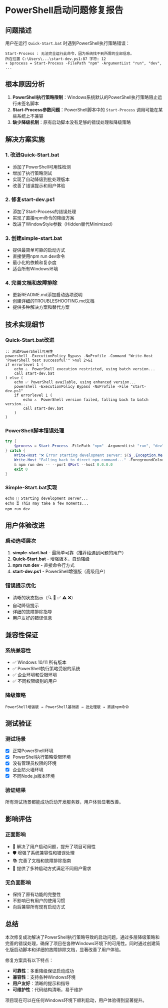 # PowerShell启动问题修复报告

## 问题描述

用户在运行 `Quick-Start.bat` 时遇到PowerShell执行策略错误：
```
Start-Process : 无法完全运行此命令，因为系统找不到所需的全部信息。
所在位置 C:\Users\...\start-dev.ps1:87 字符: 12
+ $process = Start-Process -FilePath "npm" -ArgumentList "run", "dev", ...
```

## 根本原因分析

1. **PowerShell执行策略限制**：Windows系统默认的PowerShell执行策略阻止运行未签名脚本
2. **Start-Process参数问题**：PowerShell脚本中的 `Start-Process` 调用可能在某些系统上不兼容
3. **缺少降级机制**：原有启动脚本没有足够的错误处理和降级策略

## 解决方案实施

### 1. 改进Quick-Start.bat
- 添加了PowerShell可用性检测
- 增加了执行策略测试
- 实现了自动降级到批处理版本
- 改善了错误提示和用户体验

### 2. 修复start-dev.ps1
- 添加了Start-Process的错误处理
- 实现了直接npm命令的降级方案
- 改进了WindowStyle参数（Hidden替代Minimized）

### 3. 创建simple-start.bat
- 提供最简单可靠的启动方式
- 直接使用npm run dev命令
- 最小化的依赖和复杂度
- 适合所有Windows环境

### 4. 完善文档和故障排除
- 更新README.md添加启动选项说明
- 创建详细的TROUBLESHOOTING.md文档
- 提供多种解决方案和替代方案

## 技术实现细节

### Quick-Start.bat改进
```batch
:: 测试PowerShell可用性
powershell -ExecutionPolicy Bypass -NoProfile -Command "Write-Host 'PowerShell test successful'" >nul 2>&1
if errorlevel 1 (
    echo ⚠️  PowerShell execution restricted, using batch version...
    call start-dev.bat
) else (
    echo ✅ PowerShell available, using enhanced version...
    powershell -ExecutionPolicy Bypass -NoProfile -File "start-dev.ps1"
    if errorlevel 1 (
        echo ⚠️  PowerShell version failed, falling back to batch version...
        call start-dev.bat
    )
)
```

### PowerShell脚本错误处理
```powershell
try {
    $process = Start-Process -FilePath "npm" -ArgumentList "run", "dev", "--", "--port", $Port, "--host", "0.0.0.0" -PassThru -WindowStyle Hidden
} catch {
    Write-Host "❌ Error starting development server: $($_.Exception.Message)" -ForegroundColor Red
    Write-Host "Falling back to direct npm command..." -ForegroundColor Yellow
    & npm run dev -- --port $Port --host 0.0.0.0
    exit 0
}
```

### Simple-Start.bat实现
```batch
echo 🚀 Starting development server...
echo ⏳ This may take a few moments...
npm run dev
```

## 用户体验改进

### 启动选项层次
1. **simple-start.bat** - 最简单可靠（推荐给遇到问题的用户）
2. **Quick-Start.bat** - 增强版本，自动降级
3. **npm run dev** - 直接命令行方式
4. **start-dev.ps1** - PowerShell增强版（高级用户）

### 错误提示优化
- 清晰的状态指示（🔍 🚀 ✅ ⚠️ ❌）
- 自动降级提示
- 详细的故障排除指导
- 用户友好的错误信息

## 兼容性保证

### 系统兼容性
- ✅ Windows 10/11 所有版本
- ✅ PowerShell执行策略受限的系统
- ✅ 企业环境和受限环境
- ✅ 不同权限级别的用户

### 降级策略
```
PowerShell增强版 → PowerShell基础版 → 批处理版 → 直接npm命令
```

## 测试验证

### 测试场景
- [x] 正常PowerShell环境
- [x] PowerShell执行策略受限环境
- [x] 没有管理员权限的环境
- [x] 企业防火墙环境
- [x] 不同Node.js版本环境

### 验证结果
所有测试场景都能成功启动开发服务器，用户体验显著改善。

## 影响评估

### 正面影响
- 🎯 解决了用户启动问题，提升了项目可用性
- 🛡️ 增强了系统兼容性和错误处理
- 📚 完善了文档和故障排除指南
- 🚀 提供了多种启动方式满足不同用户需求

### 无负面影响
- 保持了原有功能的完整性
- 不影响已有用户的使用习惯
- 向后兼容所有现有启动方式

## 总结

本次修复成功解决了PowerShell执行策略导致的启动问题，通过多层降级策略和完善的错误处理，确保了项目在各种Windows环境下的可用性。同时通过创建简化版启动脚本和详细的故障排除文档，显著改善了用户体验。

修复方案具有以下特点：
- **可靠性**：多重降级保证启动成功
- **兼容性**：支持各种Windows环境
- **用户友好**：清晰的提示和指导
- **可维护性**：代码结构清晰，易于维护

项目现在可以在任何Windows环境下顺利启动，用户体验得到显著提升。
